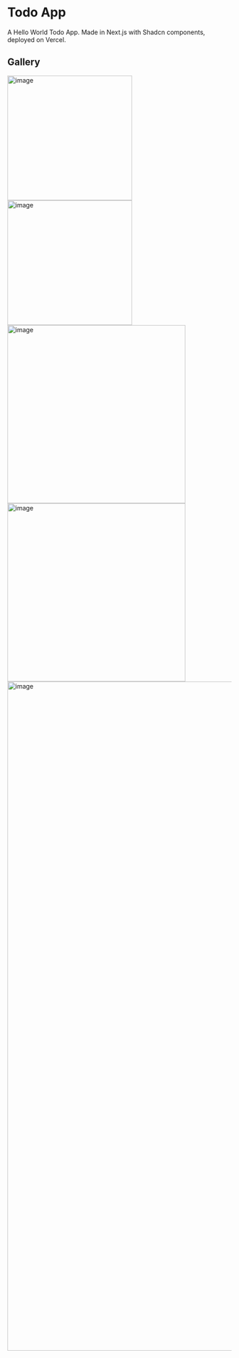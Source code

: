 # Todo App

A Hello World Todo App. Made in Next.js with Shadcn components, deployed on Vercel.

## Gallery

<img height="280" alt="image" src="https://github.com/user-attachments/assets/fe397e77-6a38-4319-93e9-228e5eb0cf28" />

<img height="280" alt="image" src="https://github.com/user-attachments/assets/31e518ce-0b3f-46cc-a166-f33cb4ca4a62" />

<img height="400" alt="image" src="https://github.com/user-attachments/assets/bf46ea43-ab38-46af-9acf-ab3f5e9179df" />
<img height="400" alt="image" src="https://github.com/user-attachments/assets/eb5e6474-022e-4819-9468-f1ebba2e5331" />

<img width="1502" alt="image" src="https://github.com/user-attachments/assets/5b3c5cbb-5272-4a9d-815f-5c4b31fdcbb2" />
